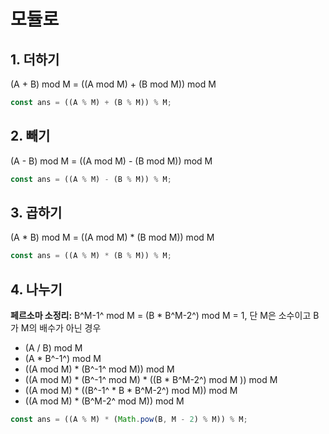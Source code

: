# 모듈로

## 1. 더하기

(A + B) mod M = ((A mod M) + (B mod M)) mod M

```javascript
const ans = ((A % M) + (B % M)) % M;
```

## 2. 빼기

(A - B) mod M = ((A mod M) - (B mod M)) mod M

```javascript
const ans = ((A % M) - (B % M)) % M;
```

## 3. 곱하기

(A \* B) mod M = ((A mod M) \* (B mod M)) mod M

```javascript
const ans = ((A % M) * (B % M)) % M;
```

## 4. 나누기

**페르소마 소정리:** B^M-1^ mod M = (B \* B^M-2^) mod M = 1, 단 M은 소수이고 B가 M의 배수가 아닌 경우

- (A / B) mod M
- (A \* B^-1^) mod M
- ((A mod M) \* (B^-1^ mod M)) mod M
- ((A mod M) \* (B^-1^ mod M) \* ((B \* B^M-2^) mod M )) mod M
- ((A mod M) \* ((B^-1^ \* B \* B^M-2^) mod M)) mod M
- ((A mod M) \* (B^M-2^ mod M)) mod M

```javascript
const ans = ((A % M) * (Math.pow(B, M - 2) % M)) % M;
```
